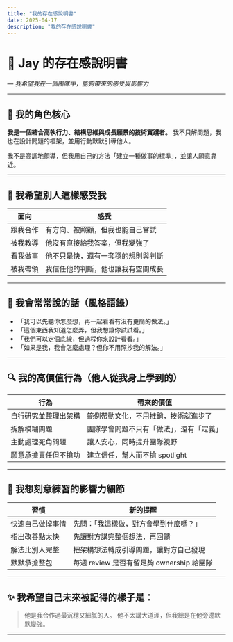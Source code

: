 ```yaml
---
title: "我的存在感說明書"
date: 2025-04-17
description: "我的存在感說明書"
---
```


# 🔶 Jay 的存在感說明書
_— 我希望我在一個團隊中，能夠帶來的感受與影響力_

---

## 🧭 我的角色核心

**我是一個結合高執行力、結構思維與成長願景的技術實踐者。**
我不只解問題，我也在設計問題的框架，並用行動默默引導他人。

我不是高調地領導，但我用自己的方法「建立一種做事的標準」，並讓人願意靠近。

---

## 🌱 我希望別人這樣感受我

| 面向       | 感受                                                             |
|------------|------------------------------------------------------------------|
| 跟我合作   | 有方向、被照顧，但我也能自己嘗試                                 |
| 被我教導   | 他沒有直接給我答案，但我變強了                                   |
| 看我做事   | 他不只是快，還有一套穩的規則與判斷                               |
| 被我帶領   | 我信任他的判斷，他也讓我有空間成長                               |

---

## 💬 我會常常說的話（風格語錄）

- 「我可以先聽你怎麼想，再一起看看有沒有更簡的做法。」
- 「這個東西我知道怎麼弄，但我想讓你試試看。」
- 「我們可以定個底線，但過程你來設計看看。」
- 「如果是我，我會怎麼處理？但你不用照抄我的解法。」

---

## 🔍 我的高價值行為（他人從我身上學到的）

| 行為                     | 帶來的價值                                                 |
|--------------------------|------------------------------------------------------------|
| 自行研究並整理出架構     | 範例帶動文化，不用推銷，技術就進步了                       |
| 拆解模糊問題             | 團隊學會問題不只有「做法」，還有「定義」                   |
| 主動處理死角問題         | 讓人安心，同時提升團隊視野                                 |
| 願意承擔責任但不搶功     | 建立信任，幫人而不搶 spotlight                              |

---

## 🧠 我想刻意練習的影響力細節

| 習慣                     | 新的提醒                                                           |
|--------------------------|--------------------------------------------------------------------|
| 快速自己做掉事情         | 先問：「我這樣做，對方會學到什麼嗎？」                           |
| 指出改善點太快           | 先讓對方講完整個想法，再回饋                                     |
| 解法比別人完整           | 把架構想法轉成引導問題，讓對方自己發現                           |
| 默默承擔整包             | 每週 review 是否有留足夠 ownership 給團隊                         |

---

## ✨ 我希望自己未來被記得的樣子是：

> 他是我合作過最沉穩又細膩的人。
> 他不太講大道理，但我總是在他旁邊默默變強。

---

